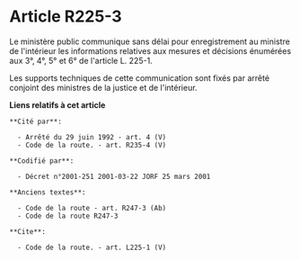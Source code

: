 # Article R225-3

Le ministère public communique sans délai pour enregistrement au ministre de l'intérieur les informations relatives aux
mesures et décisions énumérées aux 3°, 4°, 5° et 6° de l'article L. 225-1.

Les supports techniques de cette communication sont fixés par arrêté conjoint des ministres de la justice et de l'intérieur.

**Liens relatifs à cet article**

	**Cité par**:

	  - Arrêté du 29 juin 1992 - art. 4 (V)
	  - Code de la route. - art. R235-4 (V)

	**Codifié par**:

	  - Décret n°2001-251 2001-03-22 JORF 25 mars 2001

	**Anciens textes**:

	  - Code de la route - art. R247-3 (Ab)
	  - Code de la route R247-3

	**Cite**:

	  - Code de la route. - art. L225-1 (V)
